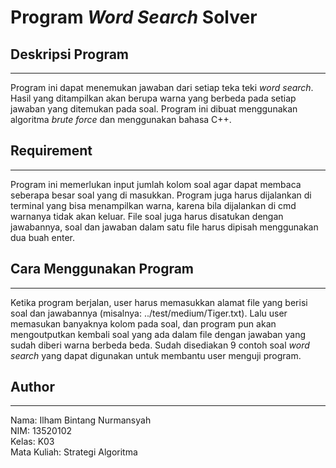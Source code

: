 # Program *Word Search* Solver
## Deskripsi Program
---
Program ini dapat menemukan jawaban dari setiap teka teki *word search*. Hasil yang ditampilkan akan berupa warna yang berbeda pada setiap jawaban yang ditemukan pada soal. Program ini dibuat menggunakan algoritma *brute force* dan menggunakan bahasa C++.

## Requirement
---
Program ini memerlukan input jumlah kolom soal agar dapat membaca seberapa besar soal yang di masukkan. Program juga harus dijalankan di terminal yang bisa menampilkan warna, karena bila dijalankan di cmd warnanya tidak akan keluar. File soal juga harus disatukan dengan jawabannya, soal dan jawaban dalam satu file harus dipisah menggunakan dua buah enter.

## Cara Menggunakan Program
---
Ketika program berjalan, user harus memasukkan alamat file yang berisi soal dan jawabannya (misalnya: ../test/medium/Tiger.txt). Lalu user memasukan banyaknya kolom pada soal, dan program pun akan mengoutputkan kembali soal yang ada dalam file dengan jawaban yang sudah diberi warna berbeda beda. Sudah disediakan 9 contoh soal *word search* yang dapat digunakan untuk membantu user menguji program.

## Author
---
Nama: Ilham Bintang Nurmansyah  
NIM: 13520102  
Kelas: K03  
Mata Kuliah: Strategi Algoritma
